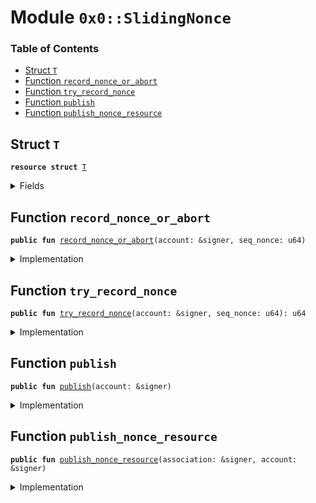 
<a name="0x0_SlidingNonce"></a>

# Module `0x0::SlidingNonce`

### Table of Contents

-  [Struct `T`](#0x0_SlidingNonce_T)
-  [Function `record_nonce_or_abort`](#0x0_SlidingNonce_record_nonce_or_abort)
-  [Function `try_record_nonce`](#0x0_SlidingNonce_try_record_nonce)
-  [Function `publish`](#0x0_SlidingNonce_publish)
-  [Function `publish_nonce_resource`](#0x0_SlidingNonce_publish_nonce_resource)



<a name="0x0_SlidingNonce_T"></a>

## Struct `T`



<pre><code><b>resource</b> <b>struct</b> <a href="#0x0_SlidingNonce_T">T</a>
</code></pre>



<details>
<summary>Fields</summary>


<dl>
<dt>

<code>min_nonce: u64</code>
</dt>
<dd>

</dd>
<dt>

<code>nonce_mask: u128</code>
</dt>
<dd>

</dd>
</dl>


</details>

<a name="0x0_SlidingNonce_record_nonce_or_abort"></a>

## Function `record_nonce_or_abort`



<pre><code><b>public</b> <b>fun</b> <a href="#0x0_SlidingNonce_record_nonce_or_abort">record_nonce_or_abort</a>(account: &signer, seq_nonce: u64)
</code></pre>



<details>
<summary>Implementation</summary>


<pre><code><b>public</b> <b>fun</b> <a href="#0x0_SlidingNonce_record_nonce_or_abort">record_nonce_or_abort</a>(account: &signer, seq_nonce: u64) <b>acquires</b> <a href="#0x0_SlidingNonce_T">T</a> {
    <b>let</b> code = <a href="#0x0_SlidingNonce_try_record_nonce">try_record_nonce</a>(account, seq_nonce);
    Transaction::assert(code == 0, code);
}
</code></pre>



</details>

<a name="0x0_SlidingNonce_try_record_nonce"></a>

## Function `try_record_nonce`



<pre><code><b>public</b> <b>fun</b> <a href="#0x0_SlidingNonce_try_record_nonce">try_record_nonce</a>(account: &signer, seq_nonce: u64): u64
</code></pre>



<details>
<summary>Implementation</summary>


<pre><code><b>public</b> <b>fun</b> <a href="#0x0_SlidingNonce_try_record_nonce">try_record_nonce</a>(account: &signer, seq_nonce: u64): u64 <b>acquires</b> <a href="#0x0_SlidingNonce_T">T</a> {
    <b>if</b> (seq_nonce == 0) {
        <b>return</b> 0
    };
    <b>let</b> t = borrow_global_mut&lt;<a href="#0x0_SlidingNonce_T">T</a>&gt;(<a href="Signer.md#0x0_Signer_address_of">Signer::address_of</a>(account));
    <b>if</b> (t.min_nonce &gt; seq_nonce) {
        <b>return</b> 10001
    };
    <b>let</b> jump_limit = 10000; // Don't allow giant leaps in nonce <b>to</b> protect against nonce exhaustion
    <b>if</b> (t.min_nonce + jump_limit &lt;= seq_nonce) {
        <b>return</b> 10002
    };
    <b>let</b> bit_pos = seq_nonce - t.min_nonce;
    <b>let</b> nonce_mask_size = 128; // size of T::nonce_mask in bits. no constants in <b>move</b>?
    <b>if</b> (bit_pos &gt;= nonce_mask_size) {
        <b>let</b> shift = (bit_pos - nonce_mask_size + 1);
        <b>if</b>(shift &gt;= nonce_mask_size) {
            t.nonce_mask = 0;
            t.min_nonce = seq_nonce + 1 - nonce_mask_size;
        } <b>else</b> {
            t.nonce_mask = t.nonce_mask &gt;&gt; (shift <b>as</b> u8);
            t.min_nonce = t.min_nonce + shift;
        }
    };
    <b>let</b> bit_pos = seq_nonce - t.min_nonce;
    <b>let</b> set = 1u128 &lt;&lt; (bit_pos <b>as</b> u8);
    <b>if</b> (t.nonce_mask & set != 0) {
        <b>return</b> 10003
    };
    t.nonce_mask = t.nonce_mask | set;
    0
}
</code></pre>



</details>

<a name="0x0_SlidingNonce_publish"></a>

## Function `publish`



<pre><code><b>public</b> <b>fun</b> <a href="#0x0_SlidingNonce_publish">publish</a>(account: &signer)
</code></pre>



<details>
<summary>Implementation</summary>


<pre><code><b>public</b> <b>fun</b> <a href="#0x0_SlidingNonce_publish">publish</a>(account: &signer) {
    move_to(account, <a href="#0x0_SlidingNonce_T">T</a> {  min_nonce: 0, nonce_mask: 0 });
}
</code></pre>



</details>

<a name="0x0_SlidingNonce_publish_nonce_resource"></a>

## Function `publish_nonce_resource`



<pre><code><b>public</b> <b>fun</b> <a href="#0x0_SlidingNonce_publish_nonce_resource">publish_nonce_resource</a>(association: &signer, account: &signer)
</code></pre>



<details>
<summary>Implementation</summary>


<pre><code><b>public</b> <b>fun</b> <a href="#0x0_SlidingNonce_publish_nonce_resource">publish_nonce_resource</a>(association: &signer, account: &signer) {
    <a href="Association.md#0x0_Association_assert_is_root">Association::assert_is_root</a>(association);
    <b>let</b> new_resource = <a href="#0x0_SlidingNonce_T">T</a> {
        min_nonce: 0,
        nonce_mask: 0,
    };
    move_to(account, new_resource)
}
</code></pre>



</details>
